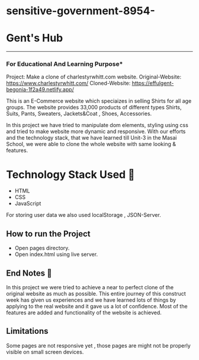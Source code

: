 # sensitive-government-8954-
# Gent's Hub

-----

### For Educational And Learning Purpose* 
Project: Make a clone of charlestyrwhitt.com website.
Original-Website: https://www.charlestyrwhitt.com/
Cloned-Website: https://effulgent-begonia-1f2a49.netlify.app/

This is an E-Commerce website which speciaizes in selling Shirts for all age groups. The website provides 33,000 products of different types Shirts, Suits, Pants, Sweaters, Jackets&Coat , Shoes, Accessories.

In this project we have tried to manipulate dom elements, styling using css and tried to make website more dynamic and responsive. With our efforts and the technology stack, that we have learned till Unit-3 in the Masai School, we were able to clone the whole website with same looking & features.


# Technology Stack Used 🌟
* HTML
* CSS
* JavaScript

For storing user data we also used localStorage , JSON-Server.

## How to run the Project
* Open pages directory.
* Open index.html using live server.

## End Notes 📑
In this project we were tried to achieve a near to perfect clone of the original website as much as possible. This entire journey of this construct week has given us experiences and we have learned lots of things by applying to the real website and it gave us a lot of confidence. Most of the features are added and functionality of the website is achieved.

## Limitations
Some pages are not responsive yet , those pages are might not be properly visible on small screen devices.
